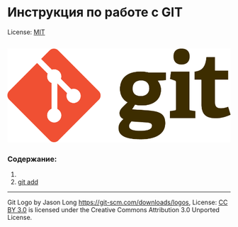 # Инструкция по работе с GIT

License: [MIT](./license.md)

![git-logo](./assets/Git-Logo-2Color.png)
------

### Cодержание:
1. 
2. [git add](./add.md)





------

Git Logo by Jason Long https://git-scm.com/downloads/logos, 
License: [CC BY 3.0](https://creativecommons.org/licenses/by/3.0/) is licensed under the Creative Commons Attribution 3.0 Unported License. 